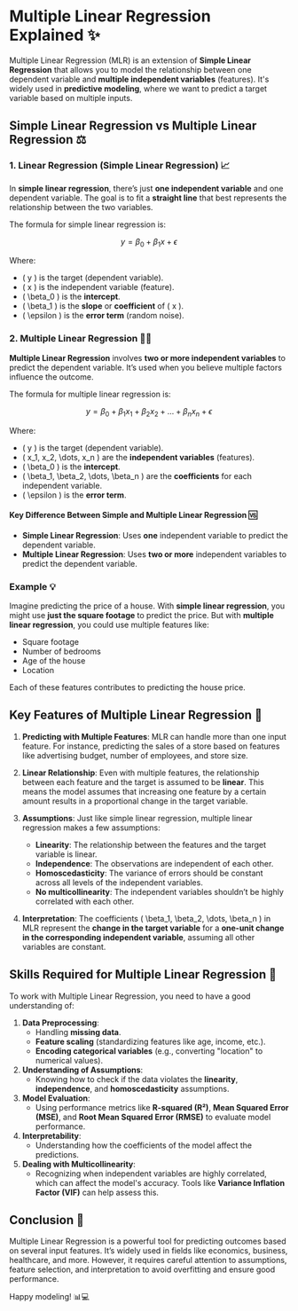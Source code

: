 # Multiple Linear Regression Explained ✨

Multiple Linear Regression (MLR) is an extension of **Simple Linear Regression** that allows you to model the relationship between one dependent variable and **multiple independent variables** (features). It's widely used in **predictive modeling**, where we want to predict a target variable based on multiple inputs.

## Simple Linear Regression vs Multiple Linear Regression ⚖️

### 1. **Linear Regression (Simple Linear Regression)** 📈

In **simple linear regression**, there’s just **one independent variable** and one dependent variable. The goal is to fit a **straight line** that best represents the relationship between the two variables.

The formula for simple linear regression is:

$$
y = \beta_0 + \beta_1 x + \epsilon
$$

Where:

- \( y \) is the target (dependent variable).
- \( x \) is the independent variable (feature).
- \( \beta_0 \) is the **intercept**.
- \( \beta_1 \) is the **slope** or **coefficient** of \( x \).
- \( \epsilon \) is the **error term** (random noise).

### 2. **Multiple Linear Regression** 🧑‍💻

**Multiple Linear Regression** involves **two or more independent variables** to predict the dependent variable. It’s used when you believe multiple factors influence the outcome.

The formula for multiple linear regression is:

$$
y = \beta_0 + \beta_1 x_1 + \beta_2 x_2 + \dots + \beta_n x_n + \epsilon
$$

Where:

- \( y \) is the target (dependent variable).
- \( x_1, x_2, \dots, x_n \) are the **independent variables** (features).
- \( \beta_0 \) is the **intercept**.
- \( \beta_1, \beta_2, \dots, \beta_n \) are the **coefficients** for each independent variable.
- \( \epsilon \) is the **error term**.

#### Key Difference Between Simple and Multiple Linear Regression 🆚

- **Simple Linear Regression**: Uses **one** independent variable to predict the dependent variable.
- **Multiple Linear Regression**: Uses **two or more** independent variables to predict the dependent variable.

### Example 💡

Imagine predicting the price of a house. With **simple linear regression**, you might use **just the square footage** to predict the price. But with **multiple linear regression**, you could use multiple features like:

- Square footage
- Number of bedrooms
- Age of the house
- Location

Each of these features contributes to predicting the house price.

## Key Features of Multiple Linear Regression 🔑

1. **Predicting with Multiple Features**: MLR can handle more than one input feature. For instance, predicting the sales of a store based on features like advertising budget, number of employees, and store size.
2. **Linear Relationship**: Even with multiple features, the relationship between each feature and the target is assumed to be **linear**. This means the model assumes that increasing one feature by a certain amount results in a proportional change in the target variable.

3. **Assumptions**: Just like simple linear regression, multiple linear regression makes a few assumptions:

   - **Linearity**: The relationship between the features and the target variable is linear.
   - **Independence**: The observations are independent of each other.
   - **Homoscedasticity**: The variance of errors should be constant across all levels of the independent variables.
   - **No multicollinearity**: The independent variables shouldn’t be highly correlated with each other.

4. **Interpretation**: The coefficients \( \beta_1, \beta_2, \dots, \beta_n \) in MLR represent the **change in the target variable** for a **one-unit change in the corresponding independent variable**, assuming all other variables are constant.

## Skills Required for Multiple Linear Regression 🎯

To work with Multiple Linear Regression, you need to have a good understanding of:

1. **Data Preprocessing**:
   - Handling **missing data**.
   - **Feature scaling** (standardizing features like age, income, etc.).
   - **Encoding categorical variables** (e.g., converting "location" to numerical values).
2. **Understanding of Assumptions**:
   - Knowing how to check if the data violates the **linearity**, **independence**, and **homoscedasticity** assumptions.
3. **Model Evaluation**:
   - Using performance metrics like **R-squared (R²)**, **Mean Squared Error (MSE)**, and **Root Mean Squared Error (RMSE)** to evaluate model performance.
4. **Interpretability**:
   - Understanding how the coefficients of the model affect the predictions.
5. **Dealing with Multicollinearity**:
   - Recognizing when independent variables are highly correlated, which can affect the model's accuracy. Tools like **Variance Inflation Factor (VIF)** can help assess this.

## Conclusion 🚀

Multiple Linear Regression is a powerful tool for predicting outcomes based on several input features. It’s widely used in fields like economics, business, healthcare, and more. However, it requires careful attention to assumptions, feature selection, and interpretation to avoid overfitting and ensure good performance.

Happy modeling! 📊💻
